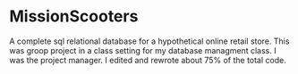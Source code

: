 # MissionScooters
A complete sql relational database for a hypothetical online retail store. 
This was groop project in a class setting for my database managment class. I was the project manager. I edited and rewrote about 75% of the total code. 

